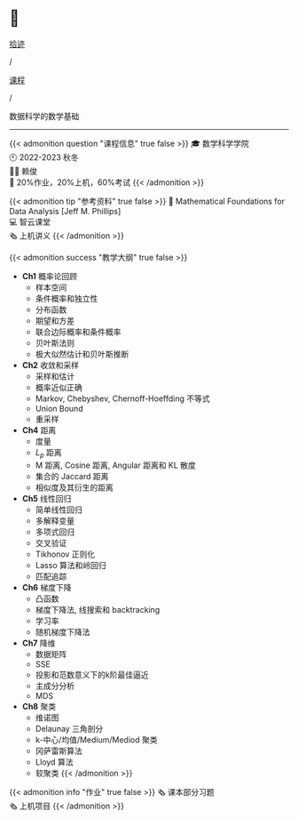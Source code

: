 # 🏫


<div class="nav-tab">
  <a href="../../../cages"><p class="not">拾迹</p></a><p class="not">/</p>
  <a href="../"><p class="not">课程</p></a>
  <p class="now">/</p><p class="now">数据科学的数学基础</p>
</div>

---

{{< admonition question "课程信息" true false >}}
🎓 数学科学学院<br>
🕙 2022-2023 秋冬<br>
🧑‍🏫 赖俊<br>
📝 20%作业，20%上机，60%考试
{{< /admonition >}}

{{< admonition tip "参考资料" true false >}}
📓 Mathematical Foundations for Data Analysis [Jeff M. Phillips]<br>
💻 智云课堂<br>
🗞️ 上机讲义
{{< /admonition >}}

{{< admonition success "教学大纲" true false >}}
- **Ch1** 概率论回顾
    - 样本空间
    - 条件概率和独立性
    - 分布函数
    - 期望和方差
    - 联合边际概率和条件概率
    - 贝叶斯法则
    - 极大似然估计和贝叶斯推断
- **Ch2** 收敛和采样
    - 采样和估计
    - 概率近似正确
    - Markov, Chebyshev, Chernoff-Hoeffding 不等式
    - Union Bound
    - 重采样
- **Ch4** 距离
    - 度量
    - $L_p$ 距离
    - M 距离, Cosine 距离, Angular 距离和 KL 散度
    - 集合的 Jaccard 距离
    - 相似度及其衍生的距离
- **Ch5** 线性回归
    - 简单线性回归
    - 多解释变量
    - 多项式回归
    - 交叉验证
    - Tikhonov 正则化
    - Lasso 算法和岭回归
    - 匹配追踪
- **Ch6** 梯度下降
    - 凸函数
    - 梯度下降法, 线搜索和 backtracking
    - 学习率
    - 随机梯度下降法 
- **Ch7** 降维
    - 数据矩阵
    - SSE
    - 投影和范数意义下的k阶最佳逼近
    - 主成分分析
    - MDS
- **Ch8** 聚类
    - 维诺图
    - Delaunay 三角剖分
    - k-中心/均值/Medium/Mediod 聚类
    - 冈萨雷斯算法
    - Lloyd 算法
    - 软聚类
{{< /admonition >}}

{{< admonition info "作业" true false >}}
🗞️ 课本部分习题<br>
🗞️ 上机项目
{{< /admonition >}}

<!--
{{< admonition failure "笔记" true false >}}
{{< /admonition >}}

{{< admonition note "经验" true false >}}
{{< /admonition >}}
-->


